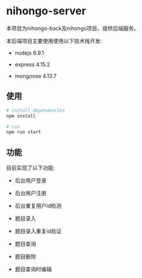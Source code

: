 # nihongo-server

本项目为nihongo-back及nihongo项目，提供后端服务。

本后端项目主要使用使用以下技术栈开发:

- nodejs 6.9.1

- express 4.15.2

- mongoose 4.13.7

## 使用

```bash
# install dependencies
npm install

# run
npm run start

```

## 功能

目前实现了以下功能:

- 后台用户登录

- 后台用户注册

- 后台重复用户id检测

- 题目录入

- 题目录入重复id验证

- 题目查询

- 题目删除

- 题目查询时编辑
